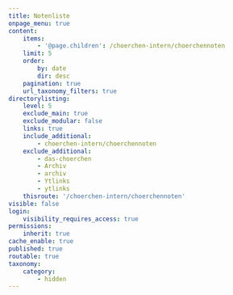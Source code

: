 ```yaml
---
title: Notenliste
onpage_menu: true
content:
    items:
        - '@page.children': /choerchen-intern/choerchennoten
    limit: 5
    order:
        by: date
        dir: desc
    pagination: true
    url_taxonomy_filters: true
directorylisting:
    level: 5
    exclude_main: true
    exclude_modular: false
    links: true
    include_additional:
        - choerchen-intern/choerchennoten
    exclude_additional:
        - das-choerchen
        - Archiv
        - archiv
        - Ytlinks
        - ytlinks
    thisroute: '/choerchen-intern/choerchennoten'
visible: false
login:
    visibility_requires_access: true
permissions:
    inherit: true
cache_enable: true
published: true
routable: true
taxonomy:
    category:
        - hidden
---
```

